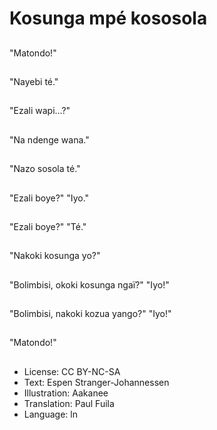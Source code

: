 # Kosunga mpé kososola

##
"Matondo!"

##
"Nayebi té."

##
"Ezali wapi...?"

##
"Na ndenge wana."

##
"Nazo sosola té."

##
"Ezali boye?" "Iyo."

##
"Ezali boye?" "Té."

##
"Nakoki kosunga yo?"

##
"Bolimbisi, okoki kosunga ngaï?" "Iyo!"

##
"Bolimbisi, nakoki kozua yango?" "Iyo!"

##
"Matondo!"

##
* License: CC BY-NC-SA
* Text: Espen Stranger-Johannessen
* Illustration: Aakanee
* Translation: Paul Fuila
* Language: ln
